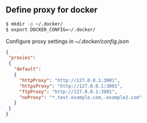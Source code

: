 


## Define proxy for docker

```bash
$ mkdir -p ~/.docker/
$ export DOCKER_CONFIG=~/.docker/
```

Configure proxy settings in *~/.docker/config.json*
```json
{
 "proxies":
 {
   "default":
   {
     "httpProxy": "http://127.0.0.1:3001",
     "httpsProxy": "http://127.0.0.1:3001",
     "ftpProxy": "http://127.0.0.1:3001",
     "noProxy": "*.test.example.com,.example2.com"
   }
 }
}
```
